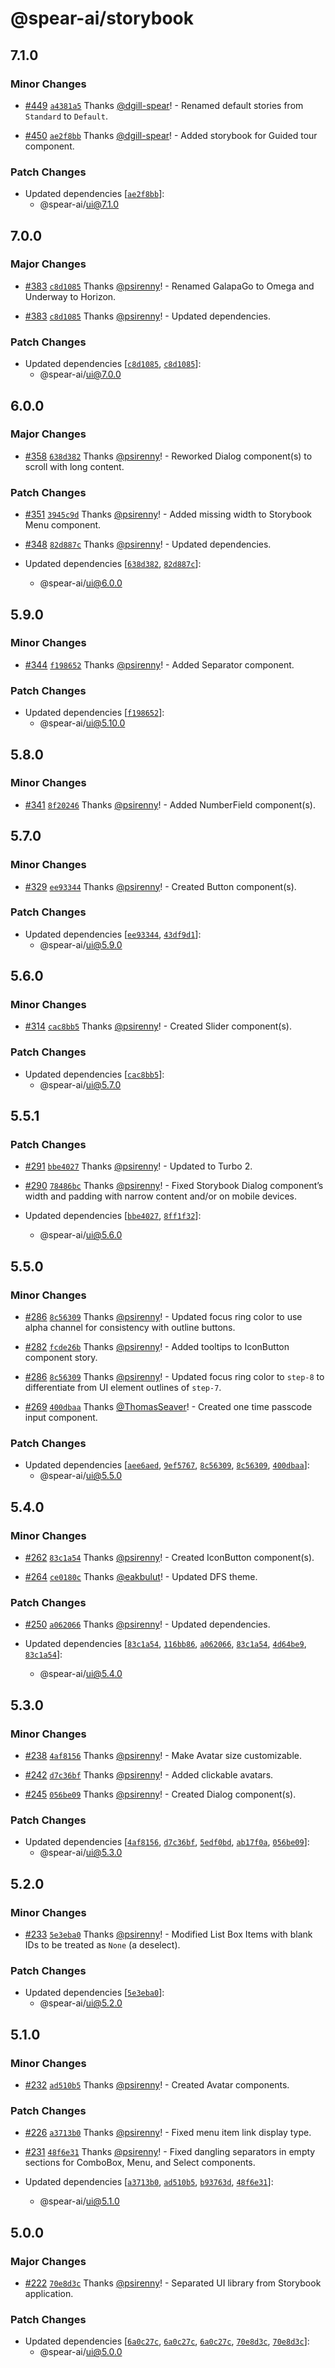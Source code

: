 # @spear-ai/storybook

## 7.1.0

### Minor Changes

- [#449](https://github.com/spear-ai/ui/pull/449) [`a4381a5`](https://github.com/spear-ai/ui/commit/a4381a54970f7ac418ba2a7fd9eb7b643fa6468d) Thanks [@dgill-spear](https://github.com/dgill-spear)! - Renamed default stories from `Standard` to `Default`.

- [#450](https://github.com/spear-ai/ui/pull/450) [`ae2f8bb`](https://github.com/spear-ai/ui/commit/ae2f8bb503ebe35d279daca7ca8cb3f994de668a) Thanks [@dgill-spear](https://github.com/dgill-spear)! - Added storybook for Guided tour component.

### Patch Changes

- Updated dependencies [[`ae2f8bb`](https://github.com/spear-ai/ui/commit/ae2f8bb503ebe35d279daca7ca8cb3f994de668a)]:
  - @spear-ai/ui@7.1.0

## 7.0.0

### Major Changes

- [#383](https://github.com/spear-ai/ui/pull/383) [`c8d1085`](https://github.com/spear-ai/ui/commit/c8d108581f1b5978fd838ee82f59772d4b55a4f1) Thanks [@psirenny](https://github.com/psirenny)! - Renamed GalapaGo to Omega and Underway to Horizon.

- [#383](https://github.com/spear-ai/ui/pull/383) [`c8d1085`](https://github.com/spear-ai/ui/commit/c8d108581f1b5978fd838ee82f59772d4b55a4f1) Thanks [@psirenny](https://github.com/psirenny)! - Updated dependencies.

### Patch Changes

- Updated dependencies [[`c8d1085`](https://github.com/spear-ai/ui/commit/c8d108581f1b5978fd838ee82f59772d4b55a4f1), [`c8d1085`](https://github.com/spear-ai/ui/commit/c8d108581f1b5978fd838ee82f59772d4b55a4f1)]:
  - @spear-ai/ui@7.0.0

## 6.0.0

### Major Changes

- [#358](https://github.com/spear-ai/ui/pull/358) [`638d382`](https://github.com/spear-ai/ui/commit/638d38298f65a33ebaa429b1cc81d5966efc5def) Thanks [@psirenny](https://github.com/psirenny)! - Reworked Dialog component(s) to scroll with long content.

### Patch Changes

- [#351](https://github.com/spear-ai/ui/pull/351) [`3945c9d`](https://github.com/spear-ai/ui/commit/3945c9d3a71540dfec531f19ece8bf0341dce7f2) Thanks [@psirenny](https://github.com/psirenny)! - Added missing width to Storybook Menu component.

- [#348](https://github.com/spear-ai/ui/pull/348) [`82d887c`](https://github.com/spear-ai/ui/commit/82d887cbfc8a77a4b216ea2efe1ff2bd12e2b676) Thanks [@psirenny](https://github.com/psirenny)! - Updated dependencies.

- Updated dependencies [[`638d382`](https://github.com/spear-ai/ui/commit/638d38298f65a33ebaa429b1cc81d5966efc5def), [`82d887c`](https://github.com/spear-ai/ui/commit/82d887cbfc8a77a4b216ea2efe1ff2bd12e2b676)]:
  - @spear-ai/ui@6.0.0

## 5.9.0

### Minor Changes

- [#344](https://github.com/spear-ai/ui/pull/344) [`f198652`](https://github.com/spear-ai/ui/commit/f198652e84d6702740f48eb296ac60efd05584ce) Thanks [@psirenny](https://github.com/psirenny)! - Added Separator component.

### Patch Changes

- Updated dependencies [[`f198652`](https://github.com/spear-ai/ui/commit/f198652e84d6702740f48eb296ac60efd05584ce)]:
  - @spear-ai/ui@5.10.0

## 5.8.0

### Minor Changes

- [#341](https://github.com/spear-ai/ui/pull/341) [`8f20246`](https://github.com/spear-ai/ui/commit/8f20246145dbe09fa956bb9f46bb28aee62078a4) Thanks [@psirenny](https://github.com/psirenny)! - Added NumberField component(s).

## 5.7.0

### Minor Changes

- [#329](https://github.com/spear-ai/ui/pull/329) [`ee93344`](https://github.com/spear-ai/ui/commit/ee933449999c98f004112a92e81e09ab019d1c96) Thanks [@psirenny](https://github.com/psirenny)! - Created Button component(s).

### Patch Changes

- Updated dependencies [[`ee93344`](https://github.com/spear-ai/ui/commit/ee933449999c98f004112a92e81e09ab019d1c96), [`43df9d1`](https://github.com/spear-ai/ui/commit/43df9d10cb38db5d9a397e1a01c87edeb0cb5c77)]:
  - @spear-ai/ui@5.9.0

## 5.6.0

### Minor Changes

- [#314](https://github.com/spear-ai/ui/pull/314) [`cac8bb5`](https://github.com/spear-ai/ui/commit/cac8bb52ebea4786013e61de7227d931bdd6345e) Thanks [@psirenny](https://github.com/psirenny)! - Created Slider component(s).

### Patch Changes

- Updated dependencies [[`cac8bb5`](https://github.com/spear-ai/ui/commit/cac8bb52ebea4786013e61de7227d931bdd6345e)]:
  - @spear-ai/ui@5.7.0

## 5.5.1

### Patch Changes

- [#291](https://github.com/spear-ai/ui/pull/291) [`bbe4027`](https://github.com/spear-ai/ui/commit/bbe402704b07786fb760765af264503513583604) Thanks [@psirenny](https://github.com/psirenny)! - Updated to Turbo 2.

- [#290](https://github.com/spear-ai/ui/pull/290) [`78486bc`](https://github.com/spear-ai/ui/commit/78486bc297db04fe5b04894c4d75a29b385254fe) Thanks [@psirenny](https://github.com/psirenny)! - Fixed Storybook Dialog component’s width and padding with narrow content and/or on mobile devices.

- Updated dependencies [[`bbe4027`](https://github.com/spear-ai/ui/commit/bbe402704b07786fb760765af264503513583604), [`8ff1f32`](https://github.com/spear-ai/ui/commit/8ff1f32007350da03ee79884aeb049d38ddace94)]:
  - @spear-ai/ui@5.6.0

## 5.5.0

### Minor Changes

- [#286](https://github.com/spear-ai/ui/pull/286) [`8c56309`](https://github.com/spear-ai/ui/commit/8c5630985e2d4665aef564b793b2964762621859) Thanks [@psirenny](https://github.com/psirenny)! - Updated focus ring color to use alpha channel for consistency with outline buttons.

- [#282](https://github.com/spear-ai/ui/pull/282) [`fcde26b`](https://github.com/spear-ai/ui/commit/fcde26ba440aaf980a582fe756a5c36377ec0f40) Thanks [@psirenny](https://github.com/psirenny)! - Added tooltips to IconButton component story.

- [#286](https://github.com/spear-ai/ui/pull/286) [`8c56309`](https://github.com/spear-ai/ui/commit/8c5630985e2d4665aef564b793b2964762621859) Thanks [@psirenny](https://github.com/psirenny)! - Updated focus ring color to `step-8` to differentiate from UI element outlines of `step-7`.

- [#269](https://github.com/spear-ai/ui/pull/269) [`400dbaa`](https://github.com/spear-ai/ui/commit/400dbaae029905b06566b478112f2f7915d62c55) Thanks [@ThomasSeaver](https://github.com/ThomasSeaver)! - Created one time passcode input component.

### Patch Changes

- Updated dependencies [[`aee6aed`](https://github.com/spear-ai/ui/commit/aee6aede7a0dedd39ab11c0b0805faba2440aba2), [`9ef5767`](https://github.com/spear-ai/ui/commit/9ef5767d7a108b06396cbc70647cb67c62b3b346), [`8c56309`](https://github.com/spear-ai/ui/commit/8c5630985e2d4665aef564b793b2964762621859), [`8c56309`](https://github.com/spear-ai/ui/commit/8c5630985e2d4665aef564b793b2964762621859), [`400dbaa`](https://github.com/spear-ai/ui/commit/400dbaae029905b06566b478112f2f7915d62c55)]:
  - @spear-ai/ui@5.5.0

## 5.4.0

### Minor Changes

- [#262](https://github.com/spear-ai/ui/pull/262) [`83c1a54`](https://github.com/spear-ai/ui/commit/83c1a54445c7cb8933ad162c3e1a57fcb259247a) Thanks [@psirenny](https://github.com/psirenny)! - Created IconButton component(s).

- [#264](https://github.com/spear-ai/ui/pull/264) [`ce0180c`](https://github.com/spear-ai/ui/commit/ce0180c11bc8013ba9ad718fd53c4b32bbeff12b) Thanks [@eakbulut](https://github.com/eakbulut)! - Updated DFS theme.

### Patch Changes

- [#250](https://github.com/spear-ai/ui/pull/250) [`a062066`](https://github.com/spear-ai/ui/commit/a062066d9ee1268674b0e59b97c24049888fedfe) Thanks [@psirenny](https://github.com/psirenny)! - Updated dependencies.

- Updated dependencies [[`83c1a54`](https://github.com/spear-ai/ui/commit/83c1a54445c7cb8933ad162c3e1a57fcb259247a), [`116bb86`](https://github.com/spear-ai/ui/commit/116bb865fd76305cf22a841a45f0bc7407f8e8c9), [`a062066`](https://github.com/spear-ai/ui/commit/a062066d9ee1268674b0e59b97c24049888fedfe), [`83c1a54`](https://github.com/spear-ai/ui/commit/83c1a54445c7cb8933ad162c3e1a57fcb259247a), [`4d64be9`](https://github.com/spear-ai/ui/commit/4d64be916872f471c13680e50b2e87b1b71a0389), [`83c1a54`](https://github.com/spear-ai/ui/commit/83c1a54445c7cb8933ad162c3e1a57fcb259247a)]:
  - @spear-ai/ui@5.4.0

## 5.3.0

### Minor Changes

- [#238](https://github.com/spear-ai/ui/pull/238) [`4af8156`](https://github.com/spear-ai/ui/commit/4af81565daa8757627ac81b9db228b90b1de8a2d) Thanks [@psirenny](https://github.com/psirenny)! - Make Avatar size customizable.

- [#242](https://github.com/spear-ai/ui/pull/242) [`d7c36bf`](https://github.com/spear-ai/ui/commit/d7c36bfa68f2926196731715cb57ebc5ca84c92b) Thanks [@psirenny](https://github.com/psirenny)! - Added clickable avatars.

- [#245](https://github.com/spear-ai/ui/pull/245) [`056be09`](https://github.com/spear-ai/ui/commit/056be0999d9951c662adbd9428762984dc11f8a2) Thanks [@psirenny](https://github.com/psirenny)! - Created Dialog component(s).

### Patch Changes

- Updated dependencies [[`4af8156`](https://github.com/spear-ai/ui/commit/4af81565daa8757627ac81b9db228b90b1de8a2d), [`d7c36bf`](https://github.com/spear-ai/ui/commit/d7c36bfa68f2926196731715cb57ebc5ca84c92b), [`5edf0bd`](https://github.com/spear-ai/ui/commit/5edf0bdf0ff46bd067ac52c1f00bea5ffe0d4633), [`ab17f0a`](https://github.com/spear-ai/ui/commit/ab17f0a2e5a08c328d59505d8ab6c53bdde8e9ed), [`056be09`](https://github.com/spear-ai/ui/commit/056be0999d9951c662adbd9428762984dc11f8a2)]:
  - @spear-ai/ui@5.3.0

## 5.2.0

### Minor Changes

- [#233](https://github.com/spear-ai/ui/pull/233) [`5e3eba0`](https://github.com/spear-ai/ui/commit/5e3eba0f96b5e8a0e4f0ec682d9c395f8d7b280d) Thanks [@psirenny](https://github.com/psirenny)! - Modified List Box Items with blank IDs to be treated as `None` (a deselect).

### Patch Changes

- Updated dependencies [[`5e3eba0`](https://github.com/spear-ai/ui/commit/5e3eba0f96b5e8a0e4f0ec682d9c395f8d7b280d)]:
  - @spear-ai/ui@5.2.0

## 5.1.0

### Minor Changes

- [#232](https://github.com/spear-ai/ui/pull/232) [`ad510b5`](https://github.com/spear-ai/ui/commit/ad510b5e0fd3ddd515f08dca48a568f86cc2c92d) Thanks [@psirenny](https://github.com/psirenny)! - Created Avatar components.

### Patch Changes

- [#226](https://github.com/spear-ai/ui/pull/226) [`a3713b0`](https://github.com/spear-ai/ui/commit/a3713b0078d28264d5234d5a15d38a282be457cb) Thanks [@psirenny](https://github.com/psirenny)! - Fixed menu item link display type.

- [#231](https://github.com/spear-ai/ui/pull/231) [`48f6e31`](https://github.com/spear-ai/ui/commit/48f6e31315c525c057bd78f605357e8617938de3) Thanks [@psirenny](https://github.com/psirenny)! - Fixed dangling separators in empty sections for ComboBox, Menu, and Select components.

- Updated dependencies [[`a3713b0`](https://github.com/spear-ai/ui/commit/a3713b0078d28264d5234d5a15d38a282be457cb), [`ad510b5`](https://github.com/spear-ai/ui/commit/ad510b5e0fd3ddd515f08dca48a568f86cc2c92d), [`b93763d`](https://github.com/spear-ai/ui/commit/b93763d2aea27a454c4e9537b3777bdfa7d6dc60), [`48f6e31`](https://github.com/spear-ai/ui/commit/48f6e31315c525c057bd78f605357e8617938de3)]:
  - @spear-ai/ui@5.1.0

## 5.0.0

### Major Changes

- [#222](https://github.com/spear-ai/ui/pull/222) [`70e8d3c`](https://github.com/spear-ai/ui/commit/70e8d3cb399d40ade9cb3dbe18ca011ddd01a403) Thanks [@psirenny](https://github.com/psirenny)! - Separated UI library from Storybook application.

### Patch Changes

- Updated dependencies [[`6a0c27c`](https://github.com/spear-ai/ui/commit/6a0c27ce383b83ac833c611c459de838a8b42285), [`6a0c27c`](https://github.com/spear-ai/ui/commit/6a0c27ce383b83ac833c611c459de838a8b42285), [`6a0c27c`](https://github.com/spear-ai/ui/commit/6a0c27ce383b83ac833c611c459de838a8b42285), [`70e8d3c`](https://github.com/spear-ai/ui/commit/70e8d3cb399d40ade9cb3dbe18ca011ddd01a403), [`70e8d3c`](https://github.com/spear-ai/ui/commit/70e8d3cb399d40ade9cb3dbe18ca011ddd01a403)]:
  - @spear-ai/ui@5.0.0
